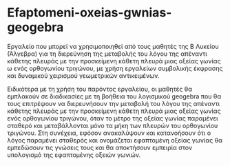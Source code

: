 # Efaptomeni-oxeias-gwnias-geogebra
Εργαλείο που μπορεί να χρησιμοποιηθεί από τους μαθητές της  Β Λυκείου (Άλγεβρα) για τη διερεύνηση της μεταβολής του λόγου της απέναντι κάθετης πλευράς με την προσκείμενη κάθετη πλευρά μιας οξείας γωνίας ω ενός ορθογωνίου τριγώνου, με χρήση εργαλείων συμβολικής έκφρασης και δυναμικού χειρισμού γεωμετρικών αντικειμένων.

Ειδικότερα με τη χρήση του παρόντος εργαλείου, οι μαθητές θα εμπλακούν σε διαδικασίες με τη βοήθεια του λογισμικού geogebra που θα τους επιτρέψουν να διερευνήσουν την μεταβολή του λόγου της απέναντι κάθετης πλευράς με την προσκείμενη κάθετη πλευρά μιας οξείας γωνίας ενός ορθογωνίου τριγώνου, όταν το μέτρο της οξείας γωνίας παραμένει σταθερό και μεταβάλλονται μόνο τα μήκη των πλευρών του ορθογωνίου τριγώνου. Στη συνέχεια, εφόσον ανακαλύψουν και κατανοήσουν ότι ο λόγος παραμένει σταθερός και ονομάζεται εφαπτομένη οξείας γωνίας θα εμπεδώσουν τις γνώσεις τους και θα αποκτήσουν εμπειρία στον υπολογισμό της εφαπτομένης οξειών γωνιών.
